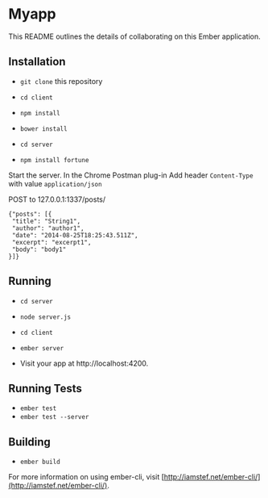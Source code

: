 # Myapp

This README outlines the details of collaborating on this Ember application.

## Installation

* `git clone` this repository
* `cd client`
* `npm install`
* `bower install`

* `cd server`
* `npm install fortune`

Start the server. In the Chrome Postman plug-in
Add header `Content-Type` with value `application/json`

POST to 127.0.0.1:1337/posts/

    {"posts": [{
     "title": "String1",
     "author": "author1",
     "date": "2014-08-25T18:25:43.511Z",
     "excerpt": "excerpt1",
     "body": "body1"
    }]}


## Running
* `cd server`
* `node server.js`

* `cd client`
* `ember server`
* Visit your app at http://localhost:4200.

## Running Tests

* `ember test`
* `ember test --server`

## Building

* `ember build`

For more information on using ember-cli, visit [http://iamstef.net/ember-cli/](http://iamstef.net/ember-cli/).
